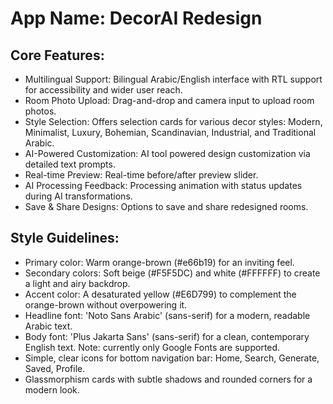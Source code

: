 # **App Name**: DecorAI Redesign

## Core Features:

- Multilingual Support: Bilingual Arabic/English interface with RTL support for accessibility and wider user reach.
- Room Photo Upload: Drag-and-drop and camera input to upload room photos.
- Style Selection: Offers selection cards for various decor styles: Modern, Minimalist, Luxury, Bohemian, Scandinavian, Industrial, and Traditional Arabic.
- AI-Powered Customization: AI tool powered design customization via detailed text prompts.
- Real-time Preview: Real-time before/after preview slider.
- AI Processing Feedback: Processing animation with status updates during AI transformations.
- Save & Share Designs: Options to save and share redesigned rooms.

## Style Guidelines:

- Primary color: Warm orange-brown (#e66b19) for an inviting feel.
- Secondary colors: Soft beige (#F5F5DC) and white (#FFFFFF) to create a light and airy backdrop.
- Accent color: A desaturated yellow (#E6D799) to complement the orange-brown without overpowering it.
- Headline font: 'Noto Sans Arabic' (sans-serif) for a modern, readable Arabic text.
- Body font: 'Plus Jakarta Sans' (sans-serif) for a clean, contemporary English text. Note: currently only Google Fonts are supported.
- Simple, clear icons for bottom navigation bar: Home, Search, Generate, Saved, Profile.
- Glassmorphism cards with subtle shadows and rounded corners for a modern look.